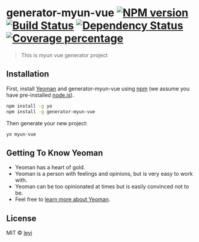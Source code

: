 # generator-myun-vue [![NPM version][npm-image]][npm-url] [![Build Status][travis-image]][travis-url] [![Dependency Status][daviddm-image]][daviddm-url] [![Coverage percentage][coveralls-image]][coveralls-url]
> This is myun vue generator project

## Installation

First, install [Yeoman](http://yeoman.io) and generator-myun-vue using [npm](https://www.npmjs.com/) (we assume you have pre-installed [node.js](https://nodejs.org/)).

```bash
npm install -g yo
npm install -g generator-myun-vue
```

Then generate your new project:

```bash
yo myun-vue
```

## Getting To Know Yeoman

 * Yeoman has a heart of gold.
 * Yeoman is a person with feelings and opinions, but is very easy to work with.
 * Yeoman can be too opinionated at times but is easily convinced not to be.
 * Feel free to [learn more about Yeoman](http://yeoman.io/).

## License

MIT © [leyi]()


[npm-image]: https://badge.fury.io/js/generator-myun-vue.svg
[npm-url]: https://npmjs.org/package/generator-myun-vue
[travis-image]: https://travis-ci.org/joneqian/generator-myun-vue.svg?branch=master
[travis-url]: https://travis-ci.org/joneqian/generator-myun-vue
[daviddm-image]: https://david-dm.org/joneqian/generator-myun-vue.svg?theme=shields.io
[daviddm-url]: https://david-dm.org/joneqian/generator-myun-vue
[coveralls-image]: https://coveralls.io/repos/joneqian/generator-myun-vue/badge.svg
[coveralls-url]: https://coveralls.io/r/joneqian/generator-myun-vue
